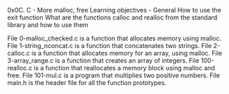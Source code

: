 0x0C. C - More malloc, free
Learning objectives -
General
How to use the exit function What are the functions calloc and realloc from the standard library and how to use them

File 0-malloc_checked.c is a function that allocates memory using malloc.
File 1-string_nconcat.c is a function that concatenates two strings.
File 2-calloc.c is a function that allocates memory for an array, using malloc.
File 3-array_range.c is a function that creates an array of integers.
File 100-realloc.c is a function that reallocates a memory block using malloc and free.
File 101-mul.c is a program that multiplies two positive numbers.
File main.h is the header file for all the function prototypes.
